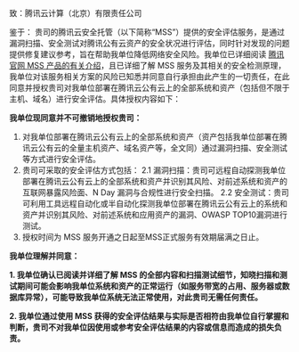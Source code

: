 致：腾讯云计算（北京）有限责任公司

鉴于：
 贵司的腾讯云安全托管（以下简称“MSS”）提供的安全评估服务，是通过漏洞扫描、安全测试对腾讯公有云资产的安全状况进行评估，同时针对发现的问题提供修复建议参考，旨在帮助我单位降低网络安全风险。我单位已详细阅读 [腾讯官网 MSS 产品的有关介绍](https://cloud.tencent.com/product/mss)，且已详细了解 MSS 服务及其相关的安全检测原理，我单位对该服务相关方案的风险已知悉并同意自行承担由此产生的一切责任，在此同意并授权贵司对我单位部署在腾讯云公有云上的全部系统和资产（包括但不限于主机、域名）进行安全评估。具体授权内容如下：

**我单位现同意并不可撤销地授权贵司：**
1. 对我单位部署在腾讯云公有云上的全部系统和资产（资产包括我单位部署在腾讯云公有云的全量主机资产、域名资产等，全文同）通过漏洞扫描、安全测试等方式进行安全评估。
2. 贵司可采取的安全评估方式包括：
2.1 漏洞扫描：贵司可远程自动探测我单位部署在腾讯云公有云上的全部系统和资产并识别其风险、对前述系统和资产的互联网暴露风险面、N Day 漏洞与合规性进行安全扫描。
2.2 安全测试：贵司可利用工具远程自动化或半自动化探测我单位部署在腾讯云公有云上的系统和资产并识别其风险、对前述系统和应用资产的漏洞、OWASP TOP10漏洞进行测试。
3. 授权时间为 MSS 服务开通之日起至MSS正式服务有效期届满之日止。

**我单位理解并同意：**

**1. 我单位确认已阅读并详细了解 MSS 的全部内容和扫描测试细节，知晓扫描和测试期间可能会影响我单位系统和资产的正常运行（如服务带宽的占用、服务器或数据库异常），可能导致我单位系统无法正常使用，对此贵司无需任何责任。**

**2. 我单位通过使用 MSS 获得的安全评估结果与实际是否相符由我单位自行掌握和判断，贵司不对我单位因使用或参考安全评估结果的内容或信息而造成的损失负责。**
